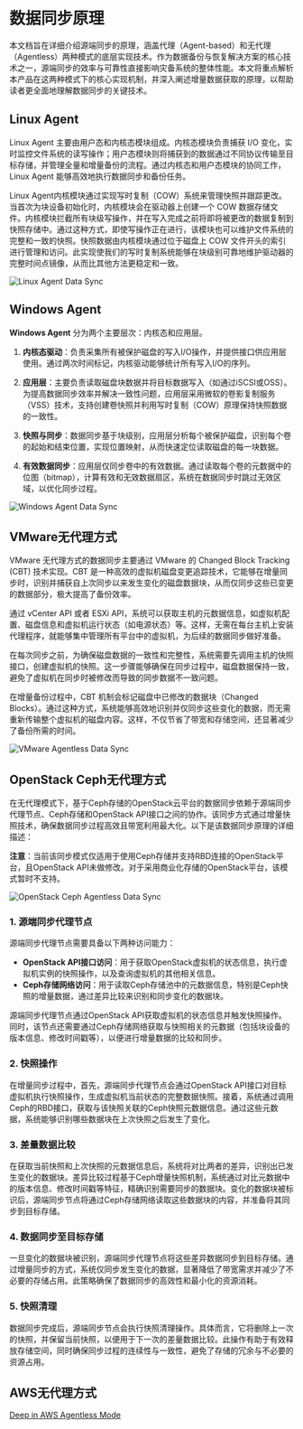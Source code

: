 # 数据同步原理

本⽂档旨在详细介绍源端同步的原理，涵盖代理（Agent-based）和无代理（Agentless）两种模式的底层实现技术。作为数据备份与恢复解决方案的核心技术之一，源端同步的效率与可靠性直接影响灾备系统的整体性能。本文将重点解析本产品在这两种模式下的核心实现机制，并深入阐述增量数据获取的原理，以帮助读者更全面地理解数据同步的关键技术。

## Linux Agent

Linux Agent 主要由用户态和内核态模块组成。内核态模块负责捕获 I/O 变化，实时监控文件系统的读写操作；用户态模块则将捕获到的数据通过不同协议传输至目标存储，并管理全量和增量备份的流程。通过内核态和用户态模块的协同工作，Linux Agent 能够高效地执行数据同步和备份任务。

Linux Agent内核模块通过实现写时复制（COW）系统来管理快照并跟踪更改。当首次为块设备初始化时，内核模块会在驱动器上创建一个 COW 数据存储文件。内核模块拦截所有块级写操作，并在写入完成之前将即将被更改的数据复制到快照存储中。通过这种方式，即使写操作正在进行，该模块也可以维护文件系统的完整和一致的快照。快照数据由内核模块通过位于磁盘上 COW 文件开头的索引进行管理和访问。此实现使我们的写时复制系统能够在块级别可靠地维护驱动器的完整时间点镜像，从而比其他方法更稳定和一致。

![Linux Agent Data Sync](./images/data-sync-fundamentals-1-linux-agent.png)

## Windows Agent

**Windows Agent** 分为两个主要层次：内核态和应用层。

1. **内核态驱动**：负责采集所有被保护磁盘的写入I/O操作，并提供接口供应用层使用。通过两次时间标记，内核驱动能够统计所有写入I/O的序列。
    
2. **应用层**：主要负责读取磁盘块数据并将目标数据写入（如通过iSCSI或OSS）。为提高数据同步效率并解决一致性问题，应用层采用微软的卷影复制服务（VSS）技术，支持创建卷快照并利用写时复制（COW）原理保持快照数据的一致性。
    
3. **快照与同步**：数据同步基于块级别，应用层分析每个被保护磁盘，识别每个卷的起始和结束位置，实现位置映射，从而快速定位读取磁盘的每一块数据。
    
4. **有效数据同步**：应用层仅同步卷中的有效数据。通过读取每个卷的元数据中的位图（bitmap），计算有效和无效数据扇区，系统在数据同步时跳过无效区域，以优化同步过程。

![Windows Agent Data Sync](./images/data-sync-fundamentals-2-windows-agent.png)


## VMware无代理方式

VMware 无代理方式的数据同步主要通过 VMware 的 Changed Block Tracking (CBT) 技术实现。CBT 是一种高效的虚拟机磁盘变更追踪技术，它能够在增量同步时，识别并捕获自上次同步以来发生变化的磁盘数据块，从而仅同步这些已变更的数据部分，极大提高了备份效率。

通过 vCenter API 或者 ESXi API，系统可以获取主机的元数据信息，如虚拟机配置、磁盘信息和虚拟机运行状态（如电源状态）等。这样，无需在每台主机上安装代理程序，就能够集中管理所有平台中的虚拟机，为后续的数据同步做好准备。

在每次同步之前，为确保磁盘数据的一致性和完整性，系统需要先调用主机的快照接口，创建虚拟机的快照。这一步骤能够确保在同步过程中，磁盘数据保持一致，避免了虚拟机在同步时被修改而导致的同步数据不一致问题。

在增量备份过程中，CBT 机制会标记磁盘中已修改的数据块（Changed Blocks）。通过这种方式，系统能够高效地识别并仅同步这些变化的数据，而无需重新传输整个虚拟机的磁盘内容。这样，不仅节省了带宽和存储空间，还显著减少了备份所需的时间。

![VMware Agentless Data Sync](./images/data-sync-fundamentals-3-vmware.png)

## OpenStack Ceph无代理方式

在无代理模式下，基于Ceph存储的OpenStack云平台的数据同步依赖于源端同步代理节点、Ceph存储和OpenStack API接口之间的协作。该同步方式通过增量快照技术，确保数据同步过程高效且带宽利用最大化。以下是该数据同步原理的详细描述：

**注意**：当前该同步模式仅适用于使用Ceph存储并支持RBD连接的OpenStack平台，且OpenStack API未做修改。对于采用商业化存储的OpenStack平台，该模式暂时不支持。

![OpenStack Ceph Agentless Data Sync](./images/data-sync-fundamentals-4-openstack-ceph.png)

### 1. 源端同步代理节点

源端同步代理节点需要具备以下两种访问能力：

- **OpenStack API接口访问**：用于获取OpenStack虚拟机的状态信息，执行虚拟机实例的快照操作，以及查询虚拟机的其他相关信息。
- **Ceph存储网络访问**：用于读取Ceph存储池中的元数据信息，特别是Ceph快照的增量数据，通过差异比较来识别和同步变化的数据块。

源端同步代理节点通过OpenStack API获取虚拟机的状态信息并触发快照操作。同时，该节点还需要通过Ceph存储网络获取与快照相关的元数据（包括块设备的版本信息、修改时间戳等），以便进行增量数据的比较和同步。

### 2. 快照操作

在增量同步过程中，首先，源端同步代理节点会通过OpenStack API接口对目标虚拟机执行快照操作，生成虚拟机当前状态的完整数据快照。接着，系统通过调用Ceph的RBD接口，获取与该快照关联的Ceph快照元数据信息。通过这些元数据，系统能够识别哪些数据块在上次快照之后发生了变化。

### 3. 差量数据比较

在获取当前快照和上次快照的元数据信息后，系统将对比两者的差异，识别出已发生变化的数据块。差异比较过程基于Ceph增量快照机制，系统通过对比元数据中的版本信息、修改时间戳等特征，精确识别需要同步的数据块。变化的数据块被标识后，源端同步节点将通过Ceph存储网络读取这些数据块的内容，并准备将其同步到目标存储。

### 4. 数据同步至目标存储

一旦变化的数据块被识别，源端同步代理节点将这些差异数据同步到目标存储。通过增量同步的方式，系统仅同步发生变化的数据，显著降低了带宽需求并减少了不必要的存储占用。此策略确保了数据同步的高效性和最小化的资源消耗。

### 5. 快照清理

数据同步完成后，源端同步节点会执行快照清理操作。具体而言，它将删除上一次的快照，并保留当前快照，以便用于下一次的差量数据比较。此操作有助于有效释放存储空间，同时确保同步过程的连续性与一致性，避免了存储的冗余与不必要的资源占用。

## AWS无代理方式

[Deep in AWS Agentless Mode](../../userguide/presales/aws-agentless-mode-cost-calculator.md)